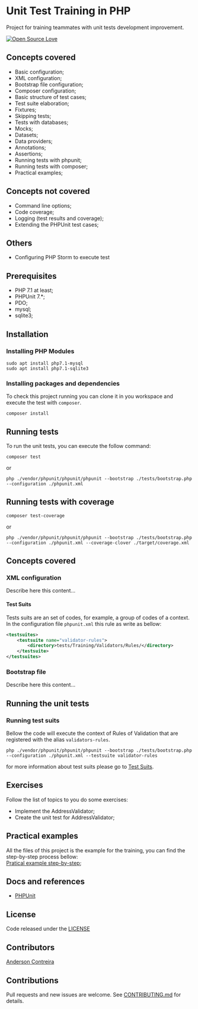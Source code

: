# Unit Test Training in PHP
Project for training teammates with unit tests development improvement.

<!-- badges -->
[![Open Source Love](https://badges.frapsoft.com/os/mit/mit.svg?v=102)]()

## Concepts covered
* Basic configuration;
* XML configuration;
* Bootstrap file configuration;
* Composer configuration;
* Basic structure of test cases;
* Test suite elaboration;
* Fixtures;
* Skipping tests;
* Tests with databases;
* Mocks;
* Datasets;
* Data providers;
* Annotations;
* Assertions;
* Running tests with phpunit;
* Running tests with composer;
* Practical examples;

## Concepts not covered
* Command line options;
* Code coverage;
* Logging (test results and coverage);
* Extending the PHPUnit test cases;

## Others 
* Configuring PHP Storm to execute test

## Prerequisites
* PHP 7.1 at least;
* PHPUnit 7.*;
* PDO;
* mysql;
* sqlite3;

## Installation
### Installing PHP Modules
```
sudo apt install php7.1-mysql
sudo apt install php7.1-sqlite3 
```

### Installing packages and dependencies 
To check this project running you can clone it in you workspace and execute the test with `composer`.   
```
composer install
```

## Running tests
To run the unit tests, you can execute the follow command:

```
composer test
```
or 
```
php ./vendor/phpunit/phpunit/phpunit --bootstrap ./tests/bootstrap.php --configuration ./phpunit.xml
```

## Running tests with coverage
```
composer test-coverage
```
or 
```
php ./vendor/phpunit/phpunit/phpunit --bootstrap ./tests/bootstrap.php --configuration ./phpunit.xml --coverage-clover ./target/coverage.xml
```

## Concepts covered
### XML configuration
Describe here this content...

#### Test Suits
Tests suits are an set of codes, for example, a group of codes of a context.
In the configuration file `phpunit.xml` this rule as write as bellow:
```xml
<testsuites>
    <testsuite name="validator-rules">
        <directory>tests/Training/Validators/Rules/</directory>
    </testsuite>
</testsuites>
``` 

### Bootstrap file
Describe here this content...

## Running the unit tests

### Running test suits

Bellow the code will execute the context of Rules of Validation that are registered with the alias `validators-rules`. 
```
php ./vendor/phpunit/phpunit/phpunit --bootstrap ./tests/bootstrap.php --configuration ./phpunit.xml --testsuite validator-rules
```

for more information about test suits please go to [Test Suits](#test-suits). 

## Exercises

Follow the list of topics to you do some exercises:
* Implement the AddressValidator;
* Create the unit test for AddressValidator;  




## Practical examples 
All the files of this project is the example for the training, 
you can find the step-by-step process bellow:<br/>
[Pratical example step-by-step](docs/training/step1.md);


## Docs and references
* [PHPUnit](https://phpunit.readthedocs.io)

## License 
Code released under the [LICENSE](LICENSE)  

## Contributors
[Anderson Contreira](https://github.com/andersoncontreira)

## Contributions 
Pull requests and new issues are welcome. See [CONTRIBUTING.md](CONTRIBUTING.md) for details. 